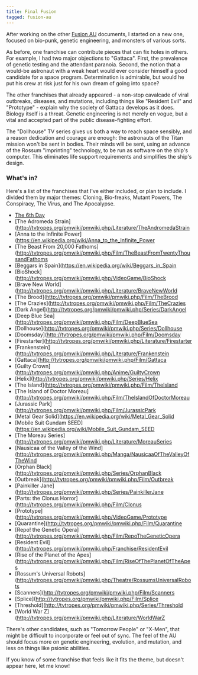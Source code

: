 ```yaml
---
title: Final Fusion
tagged: fusion-au
---
```


After working on the other [Fusion AU] documents,
I started on a new one, focused on bio-punk,
genetic engineering, and monsters of various sorts.

<!-- more -->

As before, one franchise can contribute pieces that can fix
holes in others. For example, I had two major objections to "Gattaca".
First, the prevalence of genetic testing and the attendant paranoia.
Second, the notion that a would-be astronaut with a weak heart would
ever consider himself a good candidate for a space program.
Determination is admirable, but would he put his crew at risk just for his
own dream of going into space?

The other franchises that already appeared -
a non-stop cavalcade of viral outbreaks, diseases, and mutations,
including things like "Resident Evil" and "Prototype" -
explain why the society of Gattaca develops as it does.
Biology itself is a threat.
Genetic engineering is not merely en vogue,
but a vital and accepted part of the public disease-fighting effort.

The "Dollhouse" TV series gives us both a way to reach space sensibly,
and a reason dedication and courage are enough:
the astronauts of the Titan mission won't be sent in bodies.
Their minds will be sent, using an advance of the Rossum "imprinting" technology,
to be run as software on the ship's computer.
This eliminates life support requirements and simplifies the ship's design.

### What's in?

Here's a list of the franchises that I've either included,
or plan to include.
I divided them by major themes:
Cloning, Bio-freaks, Mutant Powers, The Conspiracy, The Virus, and The Apocalypse.

* [The 6th Day](http://tvtropes.org/pmwiki/pmwiki.php/Film/The6thDay)
* [The Adromeda Strain](http://tvtropes.org/pmwiki/pmwiki.php/Literature/TheAndromedaStrain
* [Anna to the Infinite Power](https://en.wikipedia.org/wiki/Anna_to_the_Infinite_Power
* [The Beast From 20,000 Fathoms](http://tvtropes.org/pmwiki/pmwiki.php/Film/TheBeastFromTwentyThousandFathoms
* [Beggars in Spain](https://en.wikipedia.org/wiki/Beggars_in_Spain
* [BioShock](http://tvtropes.org/pmwiki/pmwiki.php/VideoGame/BioShock
* [Brave New World](http://tvtropes.org/pmwiki/pmwiki.php/Literature/BraveNewWorld
* [The Brood](http://tvtropes.org/pmwiki/pmwiki.php/Film/TheBrood
* [The Crazies](http://tvtropes.org/pmwiki/pmwiki.php/Film/TheCrazies
* [Dark Angel](http://tvtropes.org/pmwiki/pmwiki.php/Series/DarkAngel
* [Deep Blue Sea](http://tvtropes.org/pmwiki/pmwiki.php/Film/DeepBlueSea
* [Dollhouse](http://tvtropes.org/pmwiki/pmwiki.php/Series/Dollhouse
* [Doomsday](http://tvtropes.org/pmwiki/pmwiki.php/Film/Doomsday
* [Firestarter](http://tvtropes.org/pmwiki/pmwiki.php/Literature/Firestarter
* [Frankenstein](http://tvtropes.org/pmwiki/pmwiki.php/Literature/Frankenstein
* [Gattaca](http://tvtropes.org/pmwiki/pmwiki.php/Film/Gattaca
* [Guilty Crown](http://tvtropes.org/pmwiki/pmwiki.php/Anime/GuiltyCrown
* [Helix](http://tvtropes.org/pmwiki/pmwiki.php/Series/Helix
* [The Island](http://tvtropes.org/pmwiki/pmwiki.php/Film/TheIsland
* [The Island of Doctor Moreau](http://tvtropes.org/pmwiki/pmwiki.php/Film/TheIslandOfDoctorMoreau
* [Jurassic Park](http://tvtropes.org/pmwiki/pmwiki.php/Film/JurassicPark
* [Metal Gear Solid](https://en.wikipedia.org/wiki/Metal_Gear_Solid
* [Mobile Suit Gundam SEED](https://en.wikipedia.org/wiki/Mobile_Suit_Gundam_SEED
* [The Moreau Series](http://tvtropes.org/pmwiki/pmwiki.php/Literature/MoreauSeries
* [Nausicaa of the Valley of the Wind](http://tvtropes.org/pmwiki/pmwiki.php/Manga/NausicaaOfTheValleyOfTheWind
* [Orphan Black](http://tvtropes.org/pmwiki/pmwiki.php/Series/OrphanBlack
* [Outbreak](http://tvtropes.org/pmwiki/pmwiki.php/Film/Outbreak
* [Painkiller Jane](http://tvtropes.org/pmwiki/pmwiki.php/Series/PainkillerJane
* [Parts: the Clonus Horror](http://tvtropes.org/pmwiki/pmwiki.php/Film/Clonus
* [Prototype](http://tvtropes.org/pmwiki/pmwiki.php/VideoGame/Prototype
* [Quarantine](http://tvtropes.org/pmwiki/pmwiki.php/Film/Quarantine
* [Repo! the Genetic Opera](http://tvtropes.org/pmwiki/pmwiki.php/Film/RepoTheGeneticOpera
* [Resident Evil](http://tvtropes.org/pmwiki/pmwiki.php/Franchise/ResidentEvil
* [Rise of the Planet of the Apes](http://tvtropes.org/pmwiki/pmwiki.php/Film/RiseOfThePlanetOfTheApes
* [Rossum's Universal Robots](http://tvtropes.org/pmwiki/pmwiki.php/Theatre/RossumsUniversalRobots
* [Scanners](http://tvtropes.org/pmwiki/pmwiki.php/Film/Scanners
* [Splice](http://tvtropes.org/pmwiki/pmwiki.php/Film/Splice
* [Threshold](http://tvtropes.org/pmwiki/pmwiki.php/Series/Threshold
* [World War Z](http://tvtropes.org/pmwiki/pmwiki.php/Literature/WorldWarZ

There's other candidates, such as "Tomorrow People" or "X-Men",
that might be difficult to incorporate or feel out of sync.
The feel of the AU should focus more on genetic engineering,
evolution, and mutation, and less on things like psionic abilities.

If you know of some franchise that feels like it fits the theme,
but doesn't appear here, let me know!

[Fusion AU]: /blog/2016-05-16-fusion-au.html
